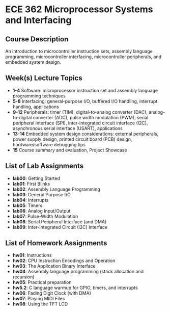 # ECE 362 Microprocessor Systems and Interfacing
## Course Description
An introduction to microcontroller instruction sets, assembly language programming, microcontroller interfacing, microcontroller peripherals, and embedded system design.

## Week(s) Lecture Topics
- **1-4** Software: microprocessor instruction set and assembly language programming techniques  
- **5-8** Interfacing: general-purpose I/O, buffered I/O handling, interrupt handling, applications  
- **9-12** Peripherals: timer (TIM), digital-to-analog converter (DAC), analog-to-digital converter (ADC), pulse width modulation (PWM), serial peripheral interface (SPI), inter-integrated circuit interface (I2C),
asynchronous serial interface (USART), applications  
- **13-14** Embedded system design considerations: external peripherals, power supply design, printed circuit board (PCB) design, hardware/software debugging tips  
- **15** Course summary and evaluation, Project Showcase

## List of Lab Assignments
- **lab00**: Getting Started
- **lab01**: First Blinks
- **lab02**: Assembly Language Programming
- **lab03**: General Purpose I/O
- **lab04**: Interrupts
- **lab05**: Timers
- **lab06**: Analog Input/Output
- **lab07**: Pulse-Width Modulation  
- **lab08**: Serial Peripheral Interface (and DMA)    
- **lab09**: Inter-Integrated Circuit (I2C) Interface   

## List of Homework Assignments
- **hw01**: Instructions  
- **hw02**: CPU Instruction Encodings and Operation  
- **hw03**: The Application Binary Interface  
- **hw04**: Assembly language programming (stack allocation and recursion)  
- **hw05**: Practical preparation  
- **hw5.2**: C language warmup for GPIO, timers, and interrupts
- **hw06**: Fading Digit Clock (with DMA)
- **hw07**: Playing MIDI Files
- **hw08**: Using the TFT LCD

